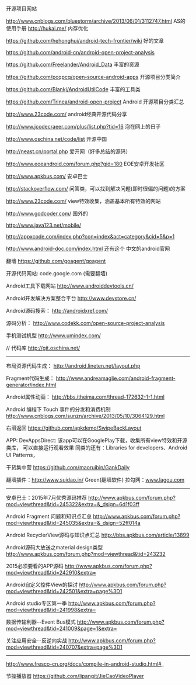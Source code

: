 开源项目网站

http://www.cnblogs.com/bluestorm/archive/2013/06/01/3112747.html    AS的使用手册 
http://hukai.me/				内存优化

https://github.com/hehonghui/android-tech-frontier/wiki	好的文章

https://github.com/android-cn/android-open-project-analysis	

https://github.com/Freelander/Android_Data	丰富的资源

https://github.com/pcqpcq/open-source-android-apps 开源项目分类简介

https://github.com/Blankj/AndroidUtilCode	丰富的工具类

https://github.com/Trinea/android-open-project	Android 开源项目分类汇总

http://www.23code.com/				android经典开源代码分享

http://www.jcodecraeer.com/plus/list.php?tid=16 泡在网上的日子

http://www.oschina.net/code/list		开源中国

http://neast.cn/portal.php			爱开网（好多总结的源码）

http://www.eoeandroid.com/forum.php?gid=180	EOE安卓开发社区

http://www.apkbus.com/				安卓巴士

http://stackoverflow.com/    			问答类，可以找到解决问题(即时很偏的问题)的方案

http://www.23code.com/       			view特效收集，涵盖基本所有特效的网站

http://www.godcoder.com/			国外的

http://www.java123.net/mobile/

http://appxcode.com/index.php?con=index&act=category&cid=5&p=1

http://www.android-doc.com/index.html   还有这个   中文的android官网

翻墙
https://github.com/goagent/goagent

开源代码网站: code.google.com (需要翻墙)

Android工具下载网站
http://www.androiddevtools.cn/

Android开发解决方案整合平台
http://www.devstore.cn/

Android源码搜索：
http://androidxref.com/

源码分析：
http://www.codekk.com/open-source-project-analysis


手机测试机型
http://www.umindex.com/

// 代码库
http://git.oschina.net/

---------------------------------------------------------------------------------
布局资源代码生成：
http://android.lineten.net/layout.php

Fragment代码生成：
http://www.andreamaglie.com/android-fragment-generator/index.html

Android属性动画：
http://bbs.itheima.com/thread-172632-1-1.html

Android 编程下 Touch 事件的分发和消费机制
http://www.cnblogs.com/sunzn/archive/2013/05/10/3064129.html

右滑返回
https://github.com/apkdemo/SwipeBackLayout

APP:
DevAppsDirect: 该app可以在GooglePlay下载，收集所有view特效和开源类库，	
                可以直接运行观看效果
同类的还有：Libraries for developers、Android UI Patterns，

干货集中营
https://github.com/maoruibin/GankDaily

翻墙插件：http://www.suidao.in/   Green(翻墙软件)
拉勾网：www.lagou.com 

---------------------------------------------------------------------------------
安卓巴士：2015年7月优秀源码推荐
http://www.apkbus.com/forum.php?mod=viewthread&tid=245322&extra=&_dsign=6d1f03ff

Android Fragment 问题和知识点汇总
http://www.apkbus.com/forum.php?mod=viewthread&tid=245035&extra=&_dsign=52ff014a

Android RecyclerView源码与知识点汇总
http://bbs.apkbus.com/article/13899

Android源码大放送之material design类型
http://www.apkbus.com/forum.php?mod=viewthread&tid=243232

2015必须要看的APP源码
http://www.apkbus.com/forum.php?mod=viewthread&tid=242910&extra=

Android自定义控件View的探讨
http://www.apkbus.com/forum.php?mod=viewthread&tid=242501&extra=page%3D1

Android studio专区第一季
http://www.apkbus.com/forum.php?mod=viewthread&tid=241998&extra=

数据传输利器--Event Bus模式
http://www.apkbus.com/forum.php?mod=viewthread&tid=241009&page=1&extra=

关注应用安全--反逆向实战 
http://www.apkbus.com/forum.php?mod=viewthread&tid=240707&extra=page%3D1



---------------------------------------------------------------------------------
http://www.fresco-cn.org/docs/compile-in-android-studio.html#_

节操播放器
https://github.com/lipangit/JieCaoVideoPlayer
